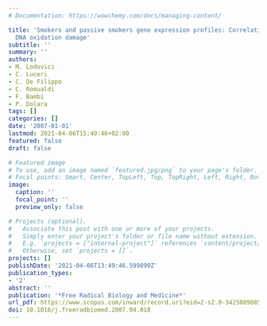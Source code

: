 ```yaml
---
# Documentation: https://wowchemy.com/docs/managing-content/

title: 'Smokers and passive smokers gene expression profiles: Correlation with the
  DNA oxidation damage'
subtitle: ''
summary: ''
authors:
- M. Lodovici
- C. Luceri
- C. De Filippo
- C. Romualdi
- F. Bambi
- P. Dolara
tags: []
categories: []
date: '2007-01-01'
lastmod: 2021-04-06T15:49:46+02:00
featured: false
draft: false

# Featured image
# To use, add an image named `featured.jpg/png` to your page's folder.
# Focal points: Smart, Center, TopLeft, Top, TopRight, Left, Right, BottomLeft, Bottom, BottomRight.
image:
  caption: ''
  focal_point: ''
  preview_only: false

# Projects (optional).
#   Associate this post with one or more of your projects.
#   Simply enter your project's folder or file name without extension.
#   E.g. `projects = ["internal-project"]` references `content/project/deep-learning/index.md`.
#   Otherwise, set `projects = []`.
projects: []
publishDate: '2021-04-06T13:49:46.599890Z'
publication_types:
- '2'
abstract: ''
publication: '*Free Radical Biology and Medicine*'
url_pdf: https://www.scopus.com/inward/record.uri?eid=2-s2.0-34250890852&doi=10.1016%2fj.freeradbiomed.2007.04.018&partnerID=40&md5=7fa726aac48ff2824ce79785a41df391
doi: 10.1016/j.freeradbiomed.2007.04.018
---
```

